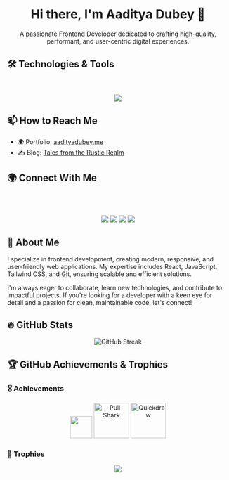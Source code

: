 <h1 align="center">Hi there, I'm Aaditya Dubey 👋</h1>

<p align="center">
  A passionate Frontend Developer dedicated to crafting high-quality, performant, and user-centric digital experiences.
</p>



## 🛠️ Technologies & Tools

<br />
<p align="center">
  <img src="https://skillicons.dev/icons?i=html,css,js,bootstrap,tailwind,react,vite,threejs,git,github,vscode" />
</p>



## 📫 How to Reach Me

- 🌍 Portfolio: [aadityadubey.me](https://aadityadubey.netlify.app)
- ✍️ Blog: [Tales from the Rustic Realm](https://therusticreveriehub.blogspot.com)



## 🌍 Connect With Me

<br /><br />
<p align="center">
  <a href="https://linkedin.com/in/aadityadubey" target="_blank">
    <img src="https://img.shields.io/badge/LinkedIn-0077B5?style=for-the-badge&logo=linkedin&logoColor=white"/>
  </a>
  <a href="https://github.com/aaditya-dubey09" target="_blank">
    <img src="https://img.shields.io/badge/GitHub-181717?style=for-the-badge&logo=github&logoColor=white"/>
  </a>
  <a href="https://twitter.com/itsaadi_09" target="_blank">
    <img src="https://img.shields.io/badge/X-000000?style=for-the-badge&logo=X&logoColor=white"/>
  </a>
  <a href="https://instagram.com/cosmosphile946" target="_blank">
    <img src="https://img.shields.io/badge/Instagram-E4405F?style=for-the-badge&logo=instagram&logoColor=white"/>
  </a>
</p>



## 📝 About Me

<p align="left justify">I specialize in frontend development, creating modern, responsive, and user-friendly web applications. My expertise includes React, JavaScript, Tailwind CSS, and Git, ensuring scalable and efficient solutions.</p>

<p align="left justify">I'm always eager to collaborate, learn new technologies, and contribute to impactful projects. If you're looking for a developer with a keen eye for detail and a passion for clean, maintainable code, let's connect!</p>



## 🔥 GitHub Stats

<p align="center">
  <img src="https://github-readme-streak-stats.herokuapp.com?user=aaditya-dubey09&theme=github-dark-blue&hide_border=true" alt="GitHub Streak" />
</p>



## 🏆 GitHub Achievements & Trophies

### **🎖 Achievements**
<p align="center">
  <img src="https://github.com/aaditya-dubey09.png" width="50"/>
  <img src="https://github.githubassets.com/images/modules/profile/achievements/pull-shark-default.png" height="80" alt="Pull Shark" />
  <img src="https://github.githubassets.com/images/modules/profile/achievements/quickdraw-default.png" height="80" alt="Quickdraw" />
</p>

### **🏅 Trophies**
<p align="center">
  <img src="https://github-profile-trophy.vercel.app/?username=aaditya-dubey09&theme=onedark&no-frame=true&column=7" />
</p>
